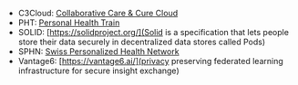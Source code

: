 * C3Cloud: [Collaborative Care & Cure Cloud](https://c3-cloud.eu/)
* PHT:  [Personal Health Train](https://pht.health-ri.nl/)
* SOLID: [https://solidproject.org/](Solid is a specification that lets people store their data securely in decentralized data stores called Pods)
* SPHN: [Swiss Personalized Health Network](https://sphn.ch/network/projects/)
* Vantage6: [https://vantage6.ai/](privacy preserving federated learning infrastructure for secure insight exchange)
